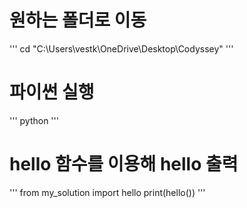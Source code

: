 # 원하는 폴더로 이동

'''
cd "C:\Users\vestk\OneDrive\Desktop\Codyssey"
'''


# 파이썬 실행

'''
python
'''


# hello 함수를 이용해 hello 출력

'''
from my_solution import hello
print(hello())
'''
